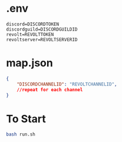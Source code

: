 # .env
```
discord=DISCORDTOKEN
discordguild=DISCORDGUILDID
revolt=REVOLTTOKEN
revoltserver=REVOLTSERVERID
```

# map.json
```json
{
    "DISCORDCHANNELID": "REVOLTCHANNELID",
    //repeat for each channel
}
```

# To Start
```bash
bash run.sh
```